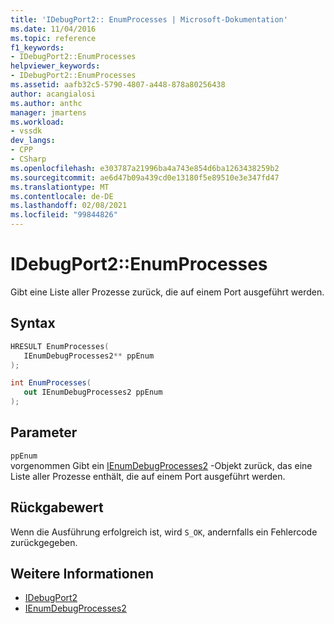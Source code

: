 ```yaml
---
title: 'IDebugPort2:: EnumProcesses | Microsoft-Dokumentation'
ms.date: 11/04/2016
ms.topic: reference
f1_keywords:
- IDebugPort2::EnumProcesses
helpviewer_keywords:
- IDebugPort2::EnumProcesses
ms.assetid: aafb32c5-5790-4807-a448-878a80256438
author: acangialosi
ms.author: anthc
manager: jmartens
ms.workload:
- vssdk
dev_langs:
- CPP
- CSharp
ms.openlocfilehash: e303787a21996ba4a743e854d6ba1263438259b2
ms.sourcegitcommit: ae6d47b09a439cd0e13180f5e89510e3e347fd47
ms.translationtype: MT
ms.contentlocale: de-DE
ms.lasthandoff: 02/08/2021
ms.locfileid: "99844826"
---
```

# <a name="idebugport2enumprocesses"></a>IDebugPort2::EnumProcesses
Gibt eine Liste aller Prozesse zurück, die auf einem Port ausgeführt werden.

## <a name="syntax"></a>Syntax

```cpp
HRESULT EnumProcesses( 
   IEnumDebugProcesses2** ppEnum
);
```

```csharp
int EnumProcesses( 
   out IEnumDebugProcesses2 ppEnum
);
```

## <a name="parameters"></a>Parameter
`ppEnum`\
vorgenommen Gibt ein [IEnumDebugProcesses2](../../../extensibility/debugger/reference/ienumdebugprocesses2.md) -Objekt zurück, das eine Liste aller Prozesse enthält, die auf einem Port ausgeführt werden.

## <a name="return-value"></a>Rückgabewert
 Wenn die Ausführung erfolgreich ist, wird `S_OK`, andernfalls ein Fehlercode zurückgegeben.

## <a name="see-also"></a>Weitere Informationen
- [IDebugPort2](../../../extensibility/debugger/reference/idebugport2.md)
- [IEnumDebugProcesses2](../../../extensibility/debugger/reference/ienumdebugprocesses2.md)
